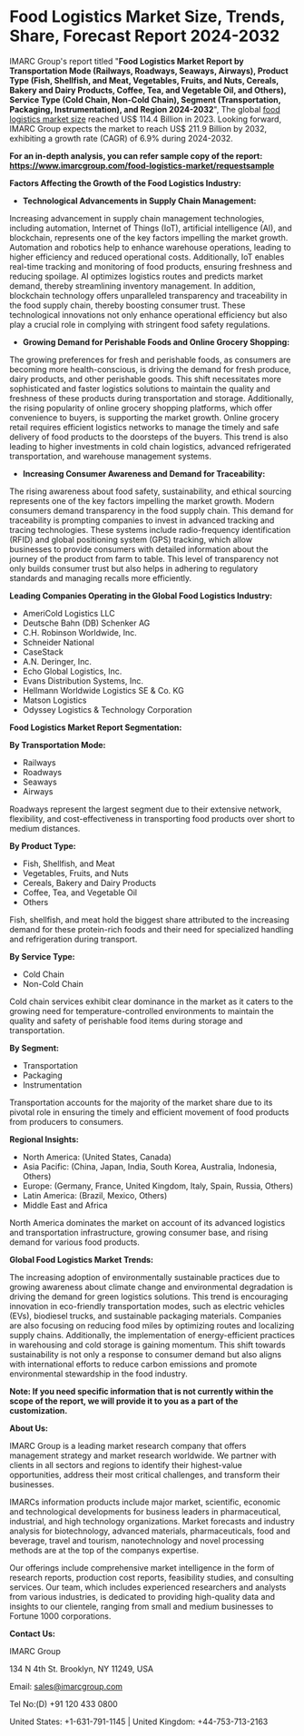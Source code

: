 ﻿# **Food Logistics Market Size, Trends, Share, Forecast Report 2024-2032**
IMARC Group's report titled "**Food Logistics Market Report by Transportation Mode (Railways, Roadways, Seaways, Airways), Product Type (Fish, Shellfish, and Meat, Vegetables, Fruits, and Nuts, Cereals, Bakery and Dairy Products, Coffee, Tea, and Vegetable Oil, and Others), Service Type (Cold Chain, Non-Cold Chain), Segment (Transportation, Packaging, Instrumentation), and Region ​2024-2032**​", The global [food logistics market size](https://www.imarcgroup.com/food-logistics-market) reached US$ 114.4 Billion in 2023. Looking forward, IMARC Group expects the market to reach US$ 211.9 Billion by 2032, exhibiting a growth rate (CAGR) of 6.9% during 2024-2032.

**For an in-depth analysis, you can refer sample copy of the report: <https://www.imarcgroup.com/food-logistics-market/requestsample>**

**Factors Affecting the Growth of the Food Logistics Industry:**

- **Technological Advancements in Supply Chain Management:**

Increasing advancement in supply chain management technologies, including automation, Internet of Things (IoT), artificial intelligence (AI), and blockchain, represents one of the key factors impelling the market growth. Automation and robotics help to enhance warehouse operations, leading to higher efficiency and reduced operational costs. Additionally, IoT enables real-time tracking and monitoring of food products, ensuring freshness and reducing spoilage. AI optimizes logistics routes and predicts market demand, thereby streamlining inventory management. In addition, blockchain technology offers unparalleled transparency and traceability in the food supply chain, thereby boosting consumer trust. These technological innovations not only enhance operational efficiency but also play a crucial role in complying with stringent food safety regulations.

- **Growing Demand for Perishable Foods and Online Grocery Shopping:**

The growing preferences for fresh and perishable foods, as consumers are becoming more health-conscious, is driving the demand for fresh produce, dairy products, and other perishable goods. This shift necessitates more sophisticated and faster logistics solutions to maintain the quality and freshness of these products during transportation and storage. Additionally, the rising popularity of online grocery shopping platforms, which offer convenience to buyers, is supporting the market growth. Online grocery retail requires efficient logistics networks to manage the timely and safe delivery of food products to the doorsteps of the buyers. This trend is also leading to higher investments in cold chain logistics, advanced refrigerated transportation, and warehouse management systems.

- **Increasing Consumer Awareness and Demand for Traceability:**

The rising awareness about food safety, sustainability, and ethical sourcing represents one of the key factors impelling the market growth. Modern consumers demand transparency in the food supply chain. This demand for traceability is prompting companies to invest in advanced tracking and tracing technologies. These systems include radio-frequency identification (RFID) and global positioning system (GPS) tracking, which allow businesses to provide consumers with detailed information about the journey of the product from farm to table. This level of transparency not only builds consumer trust but also helps in adhering to regulatory standards and managing recalls more efficiently.

**Leading Companies Operating in the Global Food Logistics Industry:**

- AmeriCold Logistics LLC
- Deutsche Bahn (DB) Schenker AG
- C.H. Robinson Worldwide, Inc.
- Schneider National
- CaseStack
- A.N. Deringer, Inc.
- Echo Global Logistics, Inc.
- Evans Distribution Systems, Inc.
- Hellmann Worldwide Logistics SE & Co. KG
- Matson Logistics
- Odyssey Logistics & Technology Corporation

**Food Logistics Market Report Segmentation:**

**By Transportation Mode:**

- Railways
- Roadways
- Seaways
- Airways

Roadways represent the largest segment due to their extensive network, flexibility, and cost-effectiveness in transporting food products over short to medium distances.

**By Product Type:**

- Fish, Shellfish, and Meat
- Vegetables, Fruits, and Nuts
- Cereals, Bakery and Dairy Products
- Coffee, Tea, and Vegetable Oil
- Others

Fish, shellfish, and meat hold the biggest share attributed to the increasing demand for these protein-rich foods and their need for specialized handling and refrigeration during transport.

**By Service Type:**

- Cold Chain
- Non-Cold Chain

Cold chain services exhibit clear dominance in the market as it caters to the growing need for temperature-controlled environments to maintain the quality and safety of perishable food items during storage and transportation.

**By Segment:**

- Transportation
- Packaging
- Instrumentation

Transportation accounts for the majority of the market share due to its pivotal role in ensuring the timely and efficient movement of food products from producers to consumers.

**Regional Insights:**

- North America: (United States, Canada)
- Asia Pacific: (China, Japan, India, South Korea, Australia, Indonesia, Others)
- Europe: (Germany, France, United Kingdom, Italy, Spain, Russia, Others)
- Latin America: (Brazil, Mexico, Others)
- Middle East and Africa

North America dominates the market on account of its advanced logistics and transportation infrastructure, growing consumer base, and rising demand for various food products.

**Global Food Logistics Market Trends:**

The increasing adoption of environmentally sustainable practices due to growing awareness about climate change and environmental degradation is driving the demand for green logistics solutions. This trend is encouraging innovation in eco-friendly transportation modes, such as electric vehicles (EVs), biodiesel trucks, and sustainable packaging materials. Companies are also focusing on reducing food miles by optimizing routes and localizing supply chains. Additionally, the implementation of energy-efficient practices in warehousing and cold storage is gaining momentum. This shift towards sustainability is not only a response to consumer demand but also aligns with international efforts to reduce carbon emissions and promote environmental stewardship in the food industry.

**Note: If you need specific information that is not currently within the scope of the report, we will provide it to you as a part of the customization.**

**About Us:**

IMARC Group is a leading market research company that offers management strategy and market research worldwide. We partner with clients in all sectors and regions to identify their highest-value opportunities, address their most critical challenges, and transform their businesses.

IMARCs information products include major market, scientific, economic and technological developments for business leaders in pharmaceutical, industrial, and high technology organizations. Market forecasts and industry analysis for biotechnology, advanced materials, pharmaceuticals, food and beverage, travel and tourism, nanotechnology and novel processing methods are at the top of the companys expertise.

Our offerings include comprehensive market intelligence in the form of research reports, production cost reports, feasibility studies, and consulting services. Our team, which includes experienced researchers and analysts from various industries, is dedicated to providing high-quality data and insights to our clientele, ranging from small and medium businesses to Fortune 1000 corporations.

**Contact Us:**

IMARC Group

134 N 4th St. Brooklyn, NY 11249, USA

Email: sales@imarcgroup.com

Tel No:(D) +91 120 433 0800

United States: +1-631-791-1145 | United Kingdom: +44-753-713-2163
